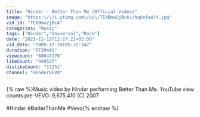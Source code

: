 ```yaml
---
title: "Hinder - Better Than Me (Official Video)"
image: "https:\/\/i.ytimg.com\/vi\/TEXBmw2jBcA\/hqdefault.jpg"
vid_id: "TEXBmw2jBcA"
categories: "Music"
tags: ["Hinder","Universal","Rock"]
date: "2021-11-12T12:27:22+03:00"
vid_date: "2009-12-20T05:32:34Z"
duration: "PT3M44S"
viewcount: "68647278"
likeCount: "449537"
dislikeCount: "17251"
channel: "HinderVEVO"
---
```

{% raw %}Music video by Hinder performing Better Than Me. YouTube view counts pre-VEVO: 9,675,410 (C) 2007<br /><br />#Hinder #BetterThanMe #Vevo{% endraw %}
